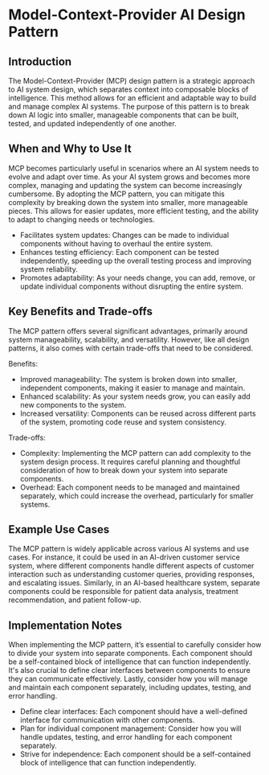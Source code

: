 # Model-Context-Provider AI Design Pattern

## Introduction

The Model-Context-Provider (MCP) design pattern is a strategic approach to AI system design, which separates context into composable blocks of intelligence. This method allows for an efficient and adaptable way to build and manage complex AI systems. The purpose of this pattern is to break down AI logic into smaller, manageable components that can be built, tested, and updated independently of one another.

## When and Why to Use It

MCP becomes particularly useful in scenarios where an AI system needs to evolve and adapt over time. As your AI system grows and becomes more complex, managing and updating the system can become increasingly cumbersome. By adopting the MCP pattern, you can mitigate this complexity by breaking down the system into smaller, more manageable pieces. This allows for easier updates, more efficient testing, and the ability to adapt to changing needs or technologies.

- Facilitates system updates: Changes can be made to individual components without having to overhaul the entire system.
- Enhances testing efficiency: Each component can be tested independently, speeding up the overall testing process and improving system reliability.
- Promotes adaptability: As your needs change, you can add, remove, or update individual components without disrupting the entire system.

## Key Benefits and Trade-offs

The MCP pattern offers several significant advantages, primarily around system manageability, scalability, and versatility. However, like all design patterns, it also comes with certain trade-offs that need to be considered.

Benefits:
- Improved manageability: The system is broken down into smaller, independent components, making it easier to manage and maintain.
- Enhanced scalability: As your system needs grow, you can easily add new components to the system.
- Increased versatility: Components can be reused across different parts of the system, promoting code reuse and system consistency.

Trade-offs:
- Complexity: Implementing the MCP pattern can add complexity to the system design process. It requires careful planning and thoughtful consideration of how to break down your system into separate components.
- Overhead: Each component needs to be managed and maintained separately, which could increase the overhead, particularly for smaller systems.

## Example Use Cases

The MCP pattern is widely applicable across various AI systems and use cases. For instance, it could be used in an AI-driven customer service system, where different components handle different aspects of customer interaction such as understanding customer queries, providing responses, and escalating issues. Similarly, in an AI-based healthcare system, separate components could be responsible for patient data analysis, treatment recommendation, and patient follow-up.

## Implementation Notes

When implementing the MCP pattern, it’s essential to carefully consider how to divide your system into separate components. Each component should be a self-contained block of intelligence that can function independently. It's also crucial to define clear interfaces between components to ensure they can communicate effectively. Lastly, consider how you will manage and maintain each component separately, including updates, testing, and error handling.

- Define clear interfaces: Each component should have a well-defined interface for communication with other components.
- Plan for individual component management: Consider how you will handle updates, testing, and error handling for each component separately.
- Strive for independence: Each component should be a self-contained block of intelligence that can function independently.